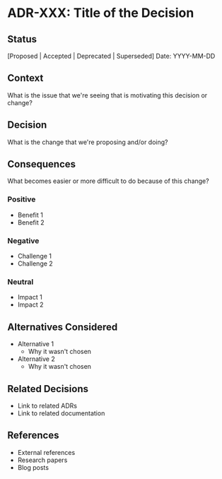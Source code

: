 # ADR-XXX: Title of the Decision

## Status
[Proposed | Accepted | Deprecated | Superseded]
Date: YYYY-MM-DD

## Context
What is the issue that we're seeing that is motivating this decision or change?

## Decision
What is the change that we're proposing and/or doing?

## Consequences
What becomes easier or more difficult to do because of this change?

### Positive
- Benefit 1
- Benefit 2

### Negative
- Challenge 1
- Challenge 2

### Neutral
- Impact 1
- Impact 2

## Alternatives Considered
- Alternative 1
  - Why it wasn't chosen
- Alternative 2
  - Why it wasn't chosen

## Related Decisions
- Link to related ADRs
- Link to related documentation

## References
- External references
- Research papers
- Blog posts